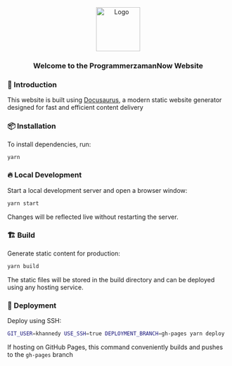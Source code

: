 <div align="center">
  <a href="https://www.programmerzamannow.com/">
    <img
      src="https://scontent.fsub21-1.fna.fbcdn.net/v/t39.30808-1/307504703_465312565642673_1432312120056487708_n.png?stp=dst-png_s200x200&_nc_cat=103&ccb=1-7&_nc_sid=2d3e12&_nc_ohc=W6PS5YbHtg0Q7kNvwFiV1nt&_nc_oc=AdkEJmlUw0LLxxiCmLVIhotnGXd6f1pFDIEQKyBDc5FyYkzroU8akWpM71LExZEY5HY&_nc_zt=24&_nc_ht=scontent.fsub21-1.fna&_nc_gid=sDOjO81vZ0dAAnV7D2MNsw&oh=00_AfN6hxGVwZEP6SaZEYtp9CoUIxIlvRqTpBVqSIEpX7LVXQ&oe=6847167C"
      alt="Logo"
      width="100"
      height="100"
    />
  </a>
  <h3>Welcome to the ProgrammerzamanNow Website</h3>
</div>

### 🚀 Introduction
This website is built using [Docusaurus](https://docusaurus.io/), a modern static website generator designed for fast and efficient content delivery

### 📦 Installation
To install dependencies, run:

```sh
yarn
```

### 🔥 Local Development
Start a local development server and open a browser window:
```sh
yarn start
```
Changes will be reflected live without restarting the server.

### 🏗️ Build
Generate static content for production:
```sh
yarn build
```
The static files will be stored in the build directory and can be deployed using any hosting service.

### 🚀 Deployment
Deploy using SSH:
```sh
GIT_USER=khannedy USE_SSH=true DEPLOYMENT_BRANCH=gh-pages yarn deploy
```
If hosting on GitHub Pages, this command conveniently builds and pushes to the `gh-pages` branch